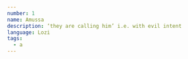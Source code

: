```yaml
---
number: 1
name: Amussa
description: ‘they are calling him’ i.e. with evil intent
language: Lozi
tags:
  - a
---
```

